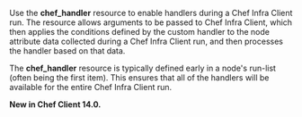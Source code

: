 Use the **chef_handler** resource to enable handlers during a Chef
Infra Client run. The resource allows arguments to be passed to Chef
Infra Client, which then applies the conditions defined by the custom
handler to the node attribute data collected during a Chef Infra Client
run, and then processes the handler based on that data.

The **chef_handler** resource is typically defined early in a node's
run-list (often being the first item). This ensures that all of the
handlers will be available for the entire Chef Infra Client run.

**New in Chef Client 14.0.**